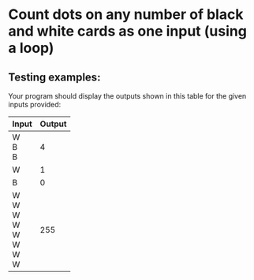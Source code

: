 # Count dots on any number of black and white cards as one input (using a loop)

## Testing examples:

Your program should display the outputs shown in this table for the given
inputs provided:

| Input                                | Output |
|--------------------------------------|--------|
| W<br>B<br>B                          | 4      |
| W                                    | 1      |
| B                                    | 0      |
| W<br>W<br>W<br>W<br>W<br>W<br>W<br>W | 255    |

